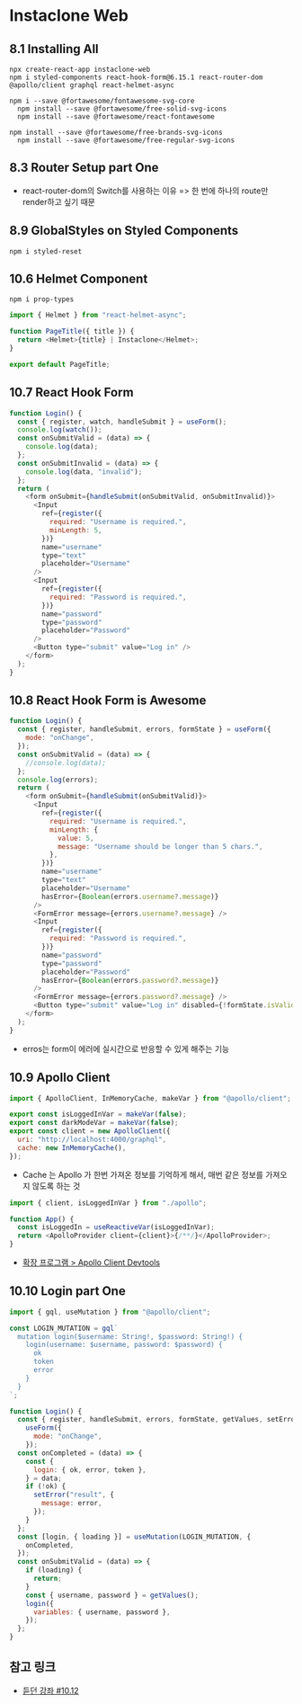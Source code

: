 # Instaclone Web

## 8.1 Installing All

```command
npx create-react-app instaclone-web
npm i styled-components react-hook-form@6.15.1 react-router-dom @apollo/client graphql react-helmet-async

npm i --save @fortawesome/fontawesome-svg-core
  npm install --save @fortawesome/free-solid-svg-icons
  npm install --save @fortawesome/react-fontawesome

npm install --save @fortawesome/free-brands-svg-icons
  npm install --save @fortawesome/free-regular-svg-icons
```

## 8.3 Router Setup part One

- react-router-dom의 Switch를 사용하는 이유 => 한 번에 하나의 route만 render하고 싶기 때문

## 8.9 GlobalStyles on Styled Components

```command
npm i styled-reset
```

## 10.6 Helmet Component

```command
npm i prop-types
```

```js
import { Helmet } from "react-helmet-async";

function PageTitle({ title }) {
  return <Helmet>{title} | Instaclone</Helmet>;
}

export default PageTitle;
```

## 10.7 React Hook Form

```js
function Login() {
  const { register, watch, handleSubmit } = useForm();
  console.log(watch());
  const onSubmitValid = (data) => {
    console.log(data);
  };
  const onSubmitInvalid = (data) => {
    console.log(data, "invalid");
  };
  return (
    <form onSubmit={handleSubmit(onSubmitValid, onSubmitInvalid)}>
      <Input
        ref={register({
          required: "Username is required.",
          minLength: 5,
        })}
        name="username"
        type="text"
        placeholder="Username"
      />
      <Input
        ref={register({
          required: "Password is required.",
        })}
        name="password"
        type="password"
        placeholder="Password"
      />
      <Button type="submit" value="Log in" />
    </form>
  );
}
```

## 10.8 React Hook Form is Awesome

```js
function Login() {
  const { register, handleSubmit, errors, formState } = useForm({
    mode: "onChange",
  });
  const onSubmitValid = (data) => {
    //console.log(data);
  };
  console.log(errors);
  return (
    <form onSubmit={handleSubmit(onSubmitValid)}>
      <Input
        ref={register({
          required: "Username is required.",
          minLength: {
            value: 5,
            message: "Username should be longer than 5 chars.",
          },
        })}
        name="username"
        type="text"
        placeholder="Username"
        hasError={Boolean(errors.username?.message)}
      />
      <FormError message={errors.username?.message} />
      <Input
        ref={register({
          required: "Password is required.",
        })}
        name="password"
        type="password"
        placeholder="Password"
        hasError={Boolean(errors.password?.message)}
      />
      <FormError message={errors.password?.message} />
      <Button type="submit" value="Log in" disabled={!formState.isValid} />
    </form>
  );
}
```

- erros는 form이 에러에 실시간으로 반응할 수 있게 해주는 기능

## 10.9 Apollo Client

```js (apollo.js)
import { ApolloClient, InMemoryCache, makeVar } from "@apollo/client";

export const isLoggedInVar = makeVar(false);
export const darkModeVar = makeVar(false);
export const client = new ApolloClient({
  uri: "http://localhost:4000/graphql",
  cache: new InMemoryCache(),
});
```

- Cache 는 Apollo 가 한번 가져온 정보를 기억하게 해서, 매번 같은 정보를 가져오지 않도록 하는 것

```js
import { client, isLoggedInVar } from "./apollo";

function App() {
  const isLoggedIn = useReactiveVar(isLoggedInVar);
  return <ApolloProvider client={client}>{/**/}</ApolloProvider>;
}
```

- [확장 프로그램 > Apollo Client Devtools](https://chrome.google.com/webstore/detail/apollo-client-devtools/jdkknkkbebbapilgoeccciglkfbmbnfm)

## 10.10 Login part One

```js
import { gql, useMutation } from "@apollo/client";

const LOGIN_MUTATION = gql`
  mutation login($username: String!, $password: String!) {
    login(username: $username, password: $password) {
      ok
      token
      error
    }
  }
`;

function Login() {
  const { register, handleSubmit, errors, formState, getValues, setError } =
    useForm({
      mode: "onChange",
    });
  const onCompleted = (data) => {
    const {
      login: { ok, error, token },
    } = data;
    if (!ok) {
      setError("result", {
        message: error,
      });
    }
  };
  const [login, { loading }] = useMutation(LOGIN_MUTATION, {
    onCompleted,
  });
  const onSubmitValid = (data) => {
    if (loading) {
      return;
    }
    const { username, password } = getValues();
    login({
      variables: { username, password },
    });
  };
}
```

## 참고 링크

- [듣던 강좌 #10.12](https://nomadcoders.co/instaclone/lectures/2490)
